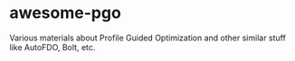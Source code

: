 # awesome-pgo
Various materials about Profile Guided Optimization and other similar stuff like AutoFDO, Bolt, etc.
